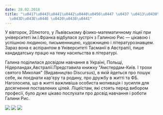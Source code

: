 ```yaml
---
date: 28.02.2018
title: "\u0417\u0443\u0441\u0442\u0440\u0456\u0447 \u0437 \u0413\u0430\u043B\u0438\
  \u043D\u043E\u044E \u0420\u0438\u0441"
---
```

У вівторок, 20лютого, у Львівському фізико-математичному ліцеї при університеті ім.І.Франка відбулася зустріч з Галиною Рис — цікавою і успішною людиною, письменницею, художницею і літературознавцем. Зараз вона є аспірантом в Університеті Тасманії в Австралії, пише кандидатську працю на тему насильства в літературі.

Галина поділилася досвідом навчання в Україні, Польщі, Нідерландах,Австралії.Представила книжку "Амстердам-Київ. І трохи святого Миколая" (Видавництво Discursus), в якій йдеться про пошук себе, як поєднати кар'єру та родину, про дружбу в житті та ФБ. Наголосила, що в житті важливіша особиста мотивація і зусилля для досягнення поставлених цілей. Ліцеїстам, які стоять перед вибором професії, було дуже цікаво послухати про досвід навчання і роботи Галини Рис.

![](/files/зустріч-з-галиною-ри-uz1.jpg)
![](/files/зустріч-з-галиною-ри-uz3.jpg)
![](/files/зустріч-з-галиною-ри-uz2.jpg)